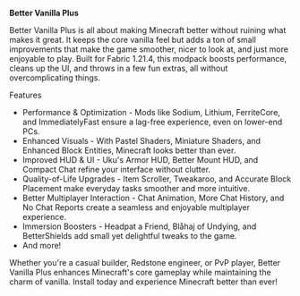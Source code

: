 **Better Vanilla Plus**

Better Vanilla Plus is all about making Minecraft better without ruining what makes it great. It keeps the core vanilla feel but adds a ton of small improvements that make the game smoother, nicer to look at, and just more enjoyable to play. Built for Fabric 1.21.4, this modpack boosts performance, cleans up the UI, and throws in a few fun extras, all without overcomplicating things. 

Features  
- Performance & Optimization - Mods like Sodium, Lithium, FerriteCore, and ImmediatelyFast ensure a lag-free experience, even on lower-end PCs.  
- Enhanced Visuals - With Pastel Shaders, Miniature Shaders, and Enhanced Block Entities, Minecraft looks better than ever.  
- Improved HUD & UI - Uku's Armor HUD, Better Mount HUD, and Compact Chat refine your interface without clutter.  
- Quality-of-Life Upgrades - Item Scroller, Tweakaroo, and Accurate Block Placement make everyday tasks smoother and more intuitive.  
- Better Multiplayer Interaction - Chat Animation, More Chat History, and No Chat Reports create a seamless and enjoyable multiplayer experience.  
- Immersion Boosters - Headpat a Friend, Blåhaj of Undying, and BetterShields add small yet delightful tweaks to the game.  
- And more!

Whether you're a casual builder, Redstone engineer, or PvP player, Better Vanilla Plus enhances Minecraft's core gameplay while maintaining the charm of vanilla. Install today and experience Minecraft better than ever!
